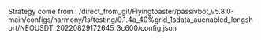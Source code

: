 Strategy come from : /direct_from_git/Flyingtoaster/passivbot_v5.8.0-main/configs/harmony/1s/testing/0.1.4a_40%grid_1sdata_auenabled_longshort/NEOUSDT_20220829172645_3c600/config.json